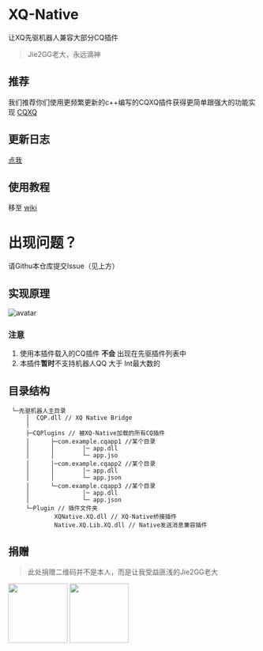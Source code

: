 # XQ-Native 
让XQ先驱机器人兼容大部分CQ插件
> Jie2GG老大，永远滴神

## 推荐
我们推荐你们使用更频繁更新的c++编写的CQXQ插件获得更简单跟强大的功能实现
[CQXQ](https://github.com/w4123/CQXQ/)

## 更新日志
[点我](https://github.com/heerheer/XQ-Native/wiki/%E6%9B%B4%E6%96%B0%E6%97%A5%E5%BF%97)


## 使用教程
移至 [wiki](https://github.com/heerheer/XQ-Native/wiki)

# 出现问题？
请Githu本仓库提交Issue（见上方）

## 实现原理
![avatar](https://s1.ax1x.com/2020/08/07/aW3f8s.png)

### 注意
1. 使用本插件载入的CQ插件 **不会** 出现在先驱插件列表中
2. 本插件**暂时**不支持机器人QQ 大于 Int最大数的


## 目录结构

```
 └─先驱机器人主目录
     │  CQP.dll // XQ Native Bridge
     │
     ├─CQPlugins // 被XQ-Native加载的所有CQ插件
     │      ├─com.example.cqapp1 //某个目录
     │      │        │─ app.dll
     │      │        └─ app.jso
     │      │─com.example.cqapp2 //某个目录
     │      │        │─ app.dll
     │      │        └─ app.json
     │      └─com.example.cqapp3 //某个目录
     │               │─ app.dll
     │               └─ app.json
     └─Plugin // 插件文件夹
             XQNative.XQ.dll // XQ-Native桥接插件
             Native.XQ.Lib.XQ.dll // Native发送消息兼容插件
```

## 捐赠
> 此处捐赠二维码并不是本人，而是让我受益匪浅的Jie2GG老大
<img src="https://camo.githubusercontent.com/1d7bc1dd353cded28f993fd208e8347786c4be38/68747470733a2f2f6a69653267672e6769746875622e696f2f496d6167652f5765436861742e706e67" width="120">
<img src="https://camo.githubusercontent.com/9d1998e384f4f5a0e494271d639a4beb1c9823d9/68747470733a2f2f6a69653267672e6769746875622e696f2f496d6167652f416c69506c61792e706e67" width="120">
